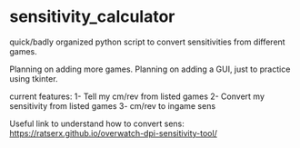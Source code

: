 # sensitivity_calculator
quick/badly organized python script to convert sensitivities from different games.

Planning on adding more games.
Planning on adding a GUI, just to practice using tkinter.

current features:
1- Tell my cm/rev from listed games
2- Convert my sensitivity from listed games
3- cm/rev to ingame sens

Useful link to understand how to convert sens:
https://ratserx.github.io/overwatch-dpi-sensitivity-tool/
